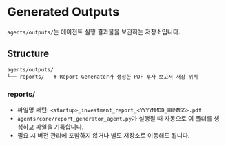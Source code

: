 # Generated Outputs

`agents/outputs/`는 에이전트 실행 결과물을 보관하는 저장소입니다.

## Structure

```
agents/outputs/
└── reports/   # Report Generator가 생성한 PDF 투자 보고서 저장 위치
```

### reports/
- 파일명 패턴: `<startup>_investment_report_<YYYYMMDD_HHMMSS>.pdf`
- `agents/core/report_generator_agent.py`가 실행될 때 자동으로 이 폴더를 생성하고 파일을 기록합니다.
- 필요 시 버전 관리에 포함하지 않거나 별도 저장소로 이동해도 됩니다.
